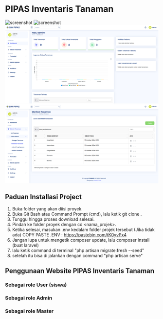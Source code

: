 # PIPAS Inventaris Tanaman

![screenshot](public/assets/img/readme/imglandingpage.png)
![screenshot](public/assets/img/readme/imglogin.png)
![screenshot](public/assets/img/readme/dashboard.png)
![screenshot](public/assets/img/readme/dashboard2.png)

## Paduan Installasi Project


1. Buka folder yang akan diisi proyek.
2. Buka Git Bash atau Command Prompt (cmd), lalu ketik git clone <URL Proyek>.
3. Tunggu hingga proses download selesai.
4. Pindah ke folder proyek dengan cd <nama_projek>.
5. Ketika selesai, masukan .env kedalam folder projek tersebut (Jika tidak ada)
    COPY PASTE .ENV : https://pastebin.com/tK0yvPx4
6. Jangan lupa untuk mengetik composer update, lalu composer install (buat laravel)
7. lalu ketik command di terminal "php artisan migrate:fresh --seed"
8. setelah itu bisa di jalankan dengan command "php artisan serve"

## Penggunaan Website PIPAS Inventaris Tanaman

### Sebagai role User (siswa)

### Sebagai role Admin

### Sebagai role Master
